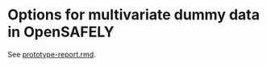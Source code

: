 # Options for multivariate dummy data in OpenSAFELY

See [prototype-report.rmd](prototype-report.rmd).
